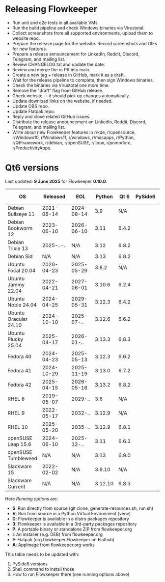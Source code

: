 # Releasing Flowkeeper

- Run unit and e2e tests in all available VMs.
- Run the build pipeline and check Windows binaries via Virustotal.
- Collect screenshots from all supported environments, upload them to website repo.
- Prepare the release page for the website. Record screenshots and GIFs for new features.
- Prepare a release announcement for LinkedIn, Reddit, Discord, Telegram, and mailing list.
- Review CHANGELOG.txt and update the date.
- Review and merge the rc PR into main.
- Create a new tag + release in GitHub, mark it as a draft.
- Wait for the release pipeline to complete, then sign Windows binaries.
- Check the binaries via Virustotal one more time.
- Remove the "draft" flag from GitHub release.
- Check website -- it should pick up changes automatically.
- Update download links on the website, if needed.
- Update OBS repo.
- Update Flatpak repo.
- Reply and close related GitHub issues.
- Distribute the release announcement on LinkedIn, Reddit, Discord, Telegram, and mailing list.
- Write about new Flowkeeper features in r/kde, r/opensource, r/Windows10, r/Windows11, r/windows, 
r/macapps, r/Python, r/QtFramework, r/debian, r/openSUSE, r/linux, r/pomodoro, r/ProductivityApps.

# Qt6 versions

Last updated: **9 June 2025** for Flowkeeper **0.10.0**.

| OS                    | Released   | EOL        | Python  | Qt 6  | PySide6 | Running options | Comments              |
|-----------------------|------------|------------|---------|-------|---------|-----------------|-----------------------|
| Debian Bullseye 11    | 2021-08-14 | 2024-08-14 | 3.9     | N/A   |         |                 | 6.4.2 is in backports |
| Debian Bookworm 12    | 2023-06-10 | 2026-06-10 | 3.11    | 6.4.2 |         |                 |                       |
| Debian Trixie 13      | 2025-..-.. | N/A        | 3.12    | 6.8.2 |         |                 |                       |
| Debian Sid            | N/A        | N/A        | 3.13    | 6.8.2 |         |                 |                       |
| Ubuntu Focal 20.04    | 2020-04-23 | 2025-05-29 | 3.8.2   | N/A   |         |                 |                       |
| Ubuntu Jammy 22.04    | 2022-04-21 | 2027-06-01 | 3.10.6  | 6.2.4 |         |                 |                       |
| Ubuntu Noble 24.04    | 2024-04-25 | 2029-05-31 | 3.12.3  | 6.4.2 |         |                 |                       |
| Ubuntu Oracular 24.10 | 2024-10-10 | 2025-07-.. | 3.12.6  | 6.6.2 |         |                 |                       |
| Ubuntu Plucky 25.04   | 2025-04-17 | 2026-01-.. | 3.13.3  | 6.8.3 |         |                 |                       |
| Fedora 40             | 2024-04-23 | 2025-05-13 | 3.12.3  | 6.6.2 |         |                 |                       |
| Fedora 41             | 2024-10-29 | 2025-11-19 | 3.13.0  | 6.7.2 |         |                 |                       |
| Fedora 42             | 2025-04-15 | 2026-05-16 | 3.13.2  | 6.8.2 |         |                 |                       |
| RHEL 8                | 2019-05-07 | 2029-..    | 3.6     | N/A   |         |                 |                       |
| RHEL 9                | 2022-05-17 | 2032-..    | 3.12.9  | N/A   |         |                 |                       |
| RHEL 10               | 2025-05-20 | 2035-..    | 3.12.9  | 6.8.1 |         |                 |                       |
| openSUSE Leap 15.6    | 2024-06-10 | 2025-12-.. | 3.11    | 6.6.3 |         |                 |                       |
| openSUSE Tumbleweed   | N/A        | N/A        | 3.13    | 6.9.0 |         |                 |                       |
| Slackware 15          | 2022-02-02 | N/A        | 3.9.10  | N/A   |         |                 |                       |
| Slackware Current     | N/A        | N/A        | 3.12.10 | 6.8.3 |         |                 |                       |

Here *Running options* are:
- **S**: Run directly from source (git clone, generate-resources.sh, run.sh)
- **V**: Run from source in a Python Virtual Environment (venv)
- **D**: Flowkeeper is available in a distro packages repository
- **3**: Flowkeeper is available in a 3rd-party packages repository
- **P**: A portable binary or standalone ZIP from flowkeeper.org
- **I**: An installer (e.g. DEB) from flowkeeper.org
- **F**: Flatpak (org.flowkeeper.Flowkeeper on Flathub)
- **A**: AppImage from flowkeeper.org works

This table needs to be updated with:
1. PySide6 versions
2. Shell command to install those
3. How to run Flowkeeper there (see running options above)
